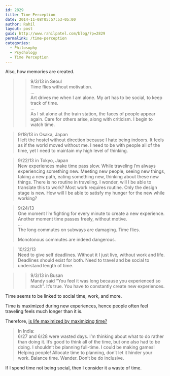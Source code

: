 ```yaml
---
id: 2829
title: Time Perception
date: 2014-11-08T05:57:53-05:00
author: Rahil
layout: post
guid: http://www.rahilpatel.com/blog/?p=2829
permalink: /time-perception
categories:
  - Philosophy
  - Psychology
  - Time Perception
---
```

Also, how memories are created.

> >9/3/13 in Seoul  
> Time flies without motivation.  
> &#8230;  
> Art drives me when I am alone. My art has to be social, to keep track of time.  
> &#8230;  
> As I sit alone at the train station, the faces of people appear again. Care for others arise, along with criticism. I begin to watch time.

> 9/18/13 in Osaka, Japan  
> I left the hostel without direction because I hate being indoors. It feels as if the world moved without me. I need to be with people all of the time, yet I need to maintain my high level of thinking.

> 9/22/13 in Tokyo, Japan  
> New experiences make time pass slow. While traveling I&#8217;m always experiencing something new. Meeting new people, seeing new things, taking a new path, eating something new, thinking about these new things. There is no routine in traveling. I wonder, will I be able to translate this to work? Most work requires routine. Only the design stage is new. How will I be able to satisfy my hunger for the new while working?

> 9/24/13  
> One moment I&#8217;m fighting for every minute to create a new experience. Another moment time passes freely, without motive.  
> &#8230;  
> The long commutes on subways are damaging. Time flies.
> 
> Monotonous commutes are indeed dangerous.

> 10/22/13  
> Need to give self deadlines. Without it I just live, without work and life. Deadlines should exist for both. Need to travel and be social to understand length of time.

> >9/3/13 in Busan  
> Mandy said &#8220;You feel it was long because you experienced so much&#8221;. It&#8217;s true. You have to constantly create new experiences.

Time seems to be linked to social time, work, and more.

Time is maximized during new experiences, hence people often feel traveling feels much longer than it is.

Therefore, [is life maximized by maximizing time?](http://www.rahilpatel.com/blog/maximum-time-ethics)

> In India:  
> 6/27 and 6/28 were wasted days. I&#8217;m thinking about what to do rather than doing it. It&#8217;s good to think all of the time, but one also had to be doing. I shouldn&#8217;t be planning full-time. I could be making games! Helping people! Allocate time to planning, don&#8217;t let it hinder your work. Balance time. Wander. Don&#8217;t be do inclusive.

If I spend time not being social, then I consider it a waste of time.